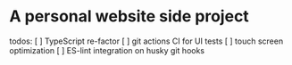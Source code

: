 # A personal website side project
todos:
[ ] TypeScript re-factor
[ ] git actions CI for UI tests
[ ] touch screen optimization
[ ] ES-lint integration on husky git hooks